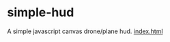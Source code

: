 # simple-hud
 
A simple javascript canvas drone/plane hud. [index.html](https://htmlpreview.github.io/?https://github.com/SB3NDER/simple-hud/blob/master/index.html)
